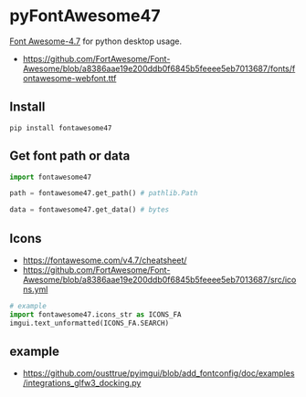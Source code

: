 # pyFontAwesome47

[Font Awesome-4.7](https://fontawesome.com/v4.7/) for python desktop usage.

* https://github.com/FortAwesome/Font-Awesome/blob/a8386aae19e200ddb0f6845b5feeee5eb7013687/fonts/fontawesome-webfont.ttf

## Install

```
pip install fontawesome47
```

## Get font path or data

```python
import fontawesome47

path = fontawesome47.get_path() # pathlib.Path

data = fontawesome47.get_data() # bytes
```

## Icons

* https://fontawesome.com/v4.7/cheatsheet/
* https://github.com/FortAwesome/Font-Awesome/blob/a8386aae19e200ddb0f6845b5feeee5eb7013687/src/icons.yml


```python
# example
import fontawesome47.icons_str as ICONS_FA
imgui.text_unformatted(ICONS_FA.SEARCH)
```

## example

* https://github.com/ousttrue/pyimgui/blob/add_fontconfig/doc/examples/integrations_glfw3_docking.py
